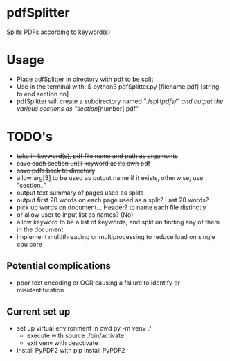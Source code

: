 # pdfSplitter

Splits PDFs according to keyword(s)

# Usage

- Place pdfSplitter in directory with pdf to be split
- Use in the terminal with:
  $ python3 pdfSplitter.py [filename.pdf] [string to end section on]
- pdfSplitter will create a subdirectory named "./split*pdfs/" and output
  the various sections as "section*[number].pdf"

# TODO's

- ~~take in keyword(s), pdf file name and path as arguments~~
- ~~save each section until keyword as its own pdf~~
- ~~save pdfs back to directory~~
- allow arg[3] to be used as output name if it exists, otherwise, use "section\_"
- output text summary of pages used as splits
- output first 20 words on each page used as a split? Last 20 words?
- pick up words on document... Header? to name each file distinctly
- or allow user to input list as names? (No)
- allow keyword to be a list of keywords, and split on finding any
  of them in the document
- implement multithreading or multiprocessing to reduce load on single cpu core

## Potential complications

- poor text encoding or OCR causing a failure to identify or misidentification

## Current set up

- set up virtual environment in cwd
  py -m venv ./
  - execute with source ./bin/activate
  - exit venv with deactivate
- install PyPDF2 with
  pip install PyPDF2

